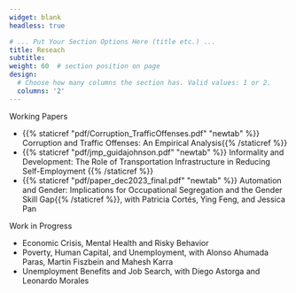 ```yaml
---
widget: blank
headless: true

# ... Put Your Section Options Here (title etc.) ...
title: Reseach
subtitle:
weight: 60  # section position on page
design:
  # Choose how many columns the section has. Valid values: 1 or 2.
  columns: '2'
---
```

<div class="section-subheading article-title mb-0 mt-0">
Working Papers </div> 

  <ul>
  <li> {{% staticref "pdf/Corruption_TrafficOffenses.pdf" "newtab" %}} Corruption and Traffic Offenses: An Empirical Analysis{{% /staticref %}}
  <li> {{% staticref "pdf/jmp_guidajohnson.pdf" "newtab" %}} Informality and Development: The Role of Transportation Infrastructure in Reducing Self-Employment {{% /staticref %}}
  <li> {{% staticref "pdf/paper_dec2023_final.pdf" "newtab" %}} Automation and Gender: Implications for Occupational Segregation and the Gender Skill Gap{{% /staticref %}}, with Patricia Cortés, Ying Feng, and Jessica Pan
</ul>

<div class="section-subheading article-title mb-0 mt-0">
Work in Progress </div> 

<ul>
  <li>Economic Crisis, Mental Health and Risky Behavior
  <li>Poverty, Human Capital, and Unemployment, with Alonso Ahumada Paras, Martin Fiszbein and Mahesh Karra
  <li>Unemployment Benefits and Job Search, with Diego Astorga and Leonardo Morales  
</ul>
